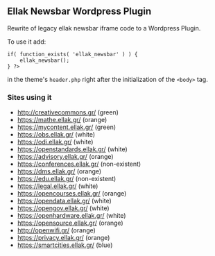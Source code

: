 ## Ellak Newsbar Wordpress Plugin

Rewrite of legacy ellak newsbar iframe code to a Wordpress Plugin.

To use it add:

```
if( function_exists( 'ellak_newsbar' ) ) {
    ellak_newsbar();
} ?>
```

in the theme's `header.php` right after the initialization of the `<body>` tag.

### Sites using it

* http://creativecommons.gr/ (green)
* https://mathe.ellak.gr/ (orange)
* https://mycontent.ellak.gr/ (green)
* https://obs.ellak.gr/ (white)
* https://odi.ellak.gr/ (white)
* https://openstandards.ellak.gr/ (white)
* https://advisory.ellak.gr/ (orange)
* https://conferences.ellak.gr/ (non-existent)
* https://dms.ellak.gr/ (orange)
* https://edu.ellak.gr/ (non-existent)
* https://legal.ellak.gr/ (white)
* https://opencourses.ellak.gr/ (orange)
* https://opendata.ellak.gr/ (white)
* https://opengov.ellak.gr/ (white)
* https://openhardware.ellak.gr/ (white)
* https://opensource.ellak.gr/ (orange)
* http://openwifi.gr/ (orange)
* https://privacy.ellak.gr/ (orange)
* https://smartcities.ellak.gr/ (blue)
